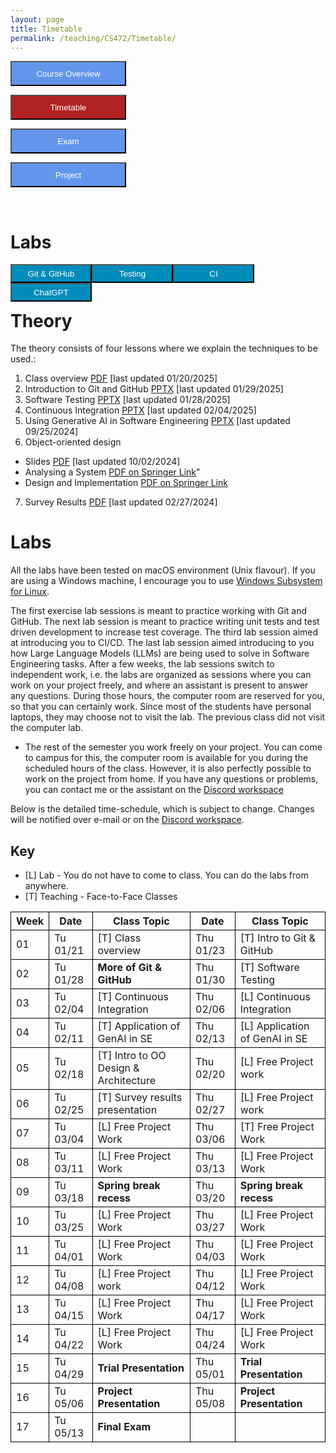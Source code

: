 ```yaml
---
layout: page
title: Timetable
permalink: /teaching/CS472/Timetable/
---
```

<form action="/teaching/CS472/">
    <input type="submit" style="background-color:cornflowerblue;color:white;width:185px;
height:40px;" value="Course Overview" />
</form>

<form action="/teaching/CS472/Timetable/">
    <input type="submit" style="background-color:firebrick;color:white;width:185px;
height:40px;" value="Timetable" />
</form>
<form action="/teaching/CS472/Exam/">
    <input type="submit" style="background-color:cornflowerblue;color:white;width:185px;
height:40px;" value="Exam" />
</form>
<form action="/teaching/CS472/project/">
    <input type="submit" style="background-color:cornflowerblue;color:white;width:185px;
height:40px;" value="Project" />
</form>

<br/>

Labs
=======

<div class="main-component">
<form action="/teaching/CS472/Timetable/Git_and_GitHub/">
    <input type="submit" style="background-color:#008CBA;float:left; color:white;width:130px;
height:30px;" value="Git & GitHub" />
</form>
<form action="/teaching/CS472/Timetable/dynamic_analysis/">
    <input type="submit" style="background-color:#008CBA;float:left;color:white;width:130px;
height:30px;" value="Testing" />
</form>
<form action="/teaching/CS472/Timetable/CI/">
    <input type="submit" style="background-color:#008CBA;float:left;color:white;width:130px;
height:30px;" value="CI" />
</form>
<form action="/teaching/CS472/Timetable/GPT/">
    <input type="submit" style="background-color:#008CBA;float:left;color:white;width:130px;
height:30px;" value="ChatGPT" />
</form>
</div>

<br/>
<br/>

Theory
========
The theory consists of four lessons where we explain the techniques to be used.: 
1. Class overview [PDF](ClassOverview.pdf) [last updated 01/20/2025]
2. Introduction to Git and GitHub [PPTX](Git-and-GitHub.pptx) [last updated 01/29/2025]
3. Software Testing [PPTX](Testing-2024-spring.pptx) [last updated 01/28/2025]
4. Continuous Integration [PPTX](CI-CD.pptx) [last updated 02/04/2025]
5. Using Generative AI in Software Engineering [PPTX](LLM.pptx) [last updated 09/25/2024]
6. Object-oriented design 
  * Slides [PDF](OOD-V2.pptx) [last updated 10/02/2024]
  * Analysing a System [PDF on Springer Link](https://link.springer.com/chapter/10.1007/978-3-319-24280-4_6)"
  * Design and Implementation [PDF on Springer Link](https://link.springer.com/chapter/10.1007/978-3-319-24280-4_7)
7. Survey Results [PDF](Survey_Presentation.pdf) [last updated 02/27/2024]


Labs
========
All the labs have been tested on macOS environment (Unix flavour). If you are using a Windows machine, I encourage you to use
[Windows Subsystem for Linux](https://learn.microsoft.com/en-us/windows/wsl/about). 

The first exercise lab sessions is meant to practice working with Git and GitHub.
The next lab session is meant to practice writing unit tests and test driven development to increase test coverage.
The third lab session aimed at introducing you to CI/CD. 
The last lab session aimed introducing to you how Large Language Models (LLMs) are being used to solve in Software Engineering tasks. 
After a few weeks, the lab sessions switch to independent work, i.e. the labs are organized as sessions where you can work on your project freely, and where an assistant is 
present to answer any questions. During those hours, the computer room are reserved for you, 
so that you can certainly work. Since most of the students have personal laptops, they may choose not to
visit the lab. The previous class did not visit the computer lab.

* The rest of the semester you work freely on your project. You can come to campus for this, the 
computer room is available for you during the scheduled hours of the class. 
However, it is also perfectly possible to work on the project from home. If you have any questions 
or problems, you can contact me or the assistant on the [Discord workspace](https://discord.gg/CQUCUFTcDY)

Below is the detailed time-schedule, which is subject to change. Changes will be notified over 
e-mail or on the [Discord workspace](https://discord.gg/CQUCUFTcDY). 

## Key
* [L] Lab - You do not have to come to class. You can do the labs from anywhere.
* [T] Teaching - Face-to-Face Classes

<table style="border-collapse:collapse;">
<tr >
<th style="border: 1px solid black;">Week</th>
<th style="border: 1px solid black;">Date</th>
<th style="border: 1px solid black;">Class Topic</th>
<th style="border: 1px solid black;">Date</th>
<th style="border: 1px solid black;">Class Topic</th>
</tr>

<tr>
<td style="border: 1px solid black;">01</td>
<td style="border: 1px solid black;">Tu 01/21</td>
<td style="border: 1px solid black;">[T] Class overview</td>
<td style="border: 1px solid black;">Thu 01/23</td>
<td style="border: 1px solid black;">[T] Intro to Git & GitHub </td>
</tr>

<tr>
<td style="border: 1px solid black;">02</td>
<td style="border: 1px solid black;">Tu 01/28</td>
<td style="border: 1px solid black;"><b>More of Git & GitHub</b></td>
<td style="border: 1px solid black;">Thu 01/30 </td>
<td style="border: 1px solid black;">[T] Software Testing </td>
</tr>

<tr>
<td style="border: 1px solid black;">03</td>
<td style="border: 1px solid black;">Tu 02/04 </td>
<td style="border: 1px solid black;">[T] Continuous Integration </td>
<td style="border: 1px solid black;">Thu 02/06 </td>
<td style="border: 1px solid black;">[L] Continuous Integration </td>
</tr>

<tr>
<td style="border: 1px solid black;">04</td>
<td style="border: 1px solid black;">Tu 02/11</td>
<td style="border: 1px solid black;">[T] Application of GenAI in SE</td>
<td style="border: 1px solid black;">Thu 02/13 </td>
<td style="border: 1px solid black;">[L] Application of GenAI in SE</td>
</tr>

<tr>
<td style="border: 1px solid black;">05</td>
<td style="border: 1px solid black;">Tu 02/18</td>
<td style="border: 1px solid black;">[T] Intro to OO Design & Architecture</td>
<td style="border: 1px solid black;">Thu 02/20 </td>
<td style="border: 1px solid black;">[L] Free Project work </td>
</tr>

<tr>
<td style="border: 1px solid black;">06</td>
<td style="border: 1px solid black;">Tu 02/25</td>
<td style="border: 1px solid black;">[T] Survey results presentation</td>
<td style="border: 1px solid black;">Thu 02/27 </td>
<td style="border: 1px solid black;">[L] Free Project work</td>
</tr>

<tr>
<td style="border: 1px solid black;">07</td>
<td style="border: 1px solid black;">Tu 03/04</td>
<td style="border: 1px solid black;">[L] Free Project Work  </td>
<td style="border: 1px solid black;">Thu 03/06 </td>
<td style="border: 1px solid black;">[T] Free Project Work</td>
</tr>

<tr>
<td style="border: 1px solid black;">08</td>
<td style="border: 1px solid black;">Tu 03/11</td>
<td style="border: 1px solid black;">[L] Free Project Work</td>
<td style="border: 1px solid black;">Thu 03/13 </td>
<td style="border: 1px solid black;">[L] Free Project Work </td>
</tr>

<tr>
<td style="border: 1px solid black;">09</td>
<td style="border: 1px solid black;">Tu 03/18</td>
<td style="border: 1px solid black;"><b>Spring break recess</b></td>
<td style="border: 1px solid black;">Thu 03/20 </td>
<td style="border: 1px solid black;"><b>Spring break recess</b></td>
</tr>

<tr>
<td style="border: 1px solid black;">10</td>
<td style="border: 1px solid black;">Tu 03/25</td>
<td style="border: 1px solid black;">[L] Free Project Work</td>
<td style="border: 1px solid black;">Thu 03/27 </td>
<td style="border: 1px solid black;">[L] Free Project Work </td>
</tr>

<tr>
<td style="border: 1px solid black;">11</td>
<td style="border: 1px solid black;">Tu 04/01</td>
<td style="border: 1px solid black;">[L] Free Project Work</td>
<td style="border: 1px solid black;">Thu 04/03 </td>
<td style="border: 1px solid black;">[L] Free Project Work </td>
</tr>

<tr>
<td style="border: 1px solid black;">12</td>
<td style="border: 1px solid black;">Tu 04/08</td>
<td style="border: 1px solid black;">[L] Free Project work</td>
<td style="border: 1px solid black;">Thu 04/12 </td>
<td style="border: 1px solid black;">[L] Free Project Work </td>
</tr>

<tr>
<td style="border: 1px solid black;">13</td>
<td style="border: 1px solid black;">Tu 04/15</td>
<td style="border: 1px solid black;">[L] Free Project Work</td>
<td style="border: 1px solid black;">Thu 04/17 </td>
<td style="border: 1px solid black;">[L] Free Project Work </td>
</tr>

<tr>
<td style="border: 1px solid black;">14</td>
<td style="border: 1px solid black;">Tu 04/22</td>
<td style="border: 1px solid black;">[L] Free Project Work </td>
<td style="border: 1px solid black;">Thu 04/24 </td>
<td style="border: 1px solid black;">[L] Free Project Work</td>
</tr>

<tr>
<td style="border: 1px solid black;">15</td>
<td style="border: 1px solid black;">Tu 04/29</td>
<td style="border: 1px solid black;"><b>Trial Presentation</b></td>
<td style="border: 1px solid black;">Thu 05/01 </td>
<td style="border: 1px solid black;"><b>Trial Presentation</b></td>
</tr>

<tr>
<td style="border: 1px solid black;">16</td>
<td style="border: 1px solid black;">Tu 05/06</td>
<td style="border: 1px solid black;"><b>Project Presentation</b></td>
<td style="border: 1px solid black;">Thu 05/08 </td>
<td style="border: 1px solid black;"><b>Project Presentation</b></td>
</tr>

<tr>
<td style="border: 1px solid black;">17</td>
<td style="border: 1px solid black;">Tu 05/13</td>
<td style="border: 1px solid black;"><b>Final Exam</b></td>
<td style="border: 1px solid black;"> </td>
<td style="border: 1px solid black;"></td>
</tr>

</table>
